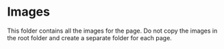 
Images
===

This folder contains all the images for the page. Do not copy the images in the
root folder and create a separate folder for each page.
